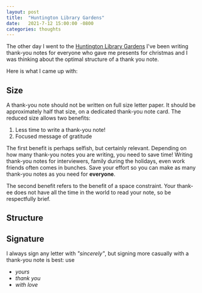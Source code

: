 ```yaml
---
layout: post
title:  "Huntington Library Gardens"
date:   2021-7-12 15:00:00 -0800
categories: thoughts
---
```


The other day I went to the [Huntington Library Gardens](https://www.huntington.org/gardens)
I've been writing thank-you notes for everyone who gave me presents for christmas and I was thinking about the optimal structure of a thank you note.

Here is what I came up with:

## Size

A thank-you note should not be written on full size letter paper. It should be approximately half that size, on a dedicated thank-you note card. The reduced size allows two benefits:

1. Less time to write a thank-you note!
2. Focused message of gratitude

The first benefit is perhaps selfish, but certainly relevant. Depending on how many thank-you notes you are writing, you need to save time! Writing thank-you notes for interviewers, family during the holidays, even work friends often comes in bunches. Save your effort so you can make as many thank-you notes as you need for **everyone**.  

The second benefit refers to the benefit of a space constraint. Your thank-ee does not have all the time in the world to read your note, so be respectfully brief. 
## Structure

## Signature

I always sign any letter with *"sincerely"*, but signing more casually with a thank-you note is best: use 

- *yours*
- *thank you*
- *with love*